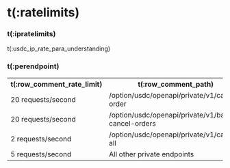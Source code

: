 # t(:ratelimits)
### t(:ipratelimits)
t(:usdc_ip_rate_para_understanding)


### t(:perendpoint)
<table class="custom_table">
  <tr>
    <th>t(:row_comment_rate_limit)</th>
    <th>t(:row_comment_path)</th>
  </tr>
  <tr>
    <td rowspan="1">20 requests/second</td>
    <td>/option/usdc/openapi/private/v1/cancel-order </td>
  </tr>
  <tr>
    <td rowspan="1">20 requests/second</td>
    <td>/option/usdc/openapi/private/v1/batch-cancel-orders </td>
  </tr>
  <tr>
    <td rowspan="1">2 requests/second</td>
    <td>/option/usdc/openapi/private/v1/cancel-all </td>
  </tr>
  <tr>
    <td rowspan="1">5 requests/second</td>
    <td>All other private endpoints</td>
  </tr>
</table>
